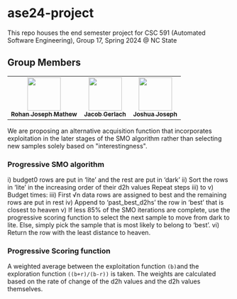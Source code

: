 # ase24-project
This repo houses the end semester project for CSC 591 (Automated Software Engineering), Group 17, Spring 2024 @ NC State

## Group Members
<table>
  <tr>
    <td align="center"><a href="https://github.com/ron-matt163"><img src="https://avatars.githubusercontent.com/u/56034964?v=4" width="75px;" alt=""/><br /><sub><b>Rohan Joseph Mathew</b></sub></a><br /></td>
    <td align="center"><a href="https://github.com/jwgerlach00"><img src="https://avatars.githubusercontent.com/u/57069011?v=4" width="75px;" alt=""/><br /><sub><b>Jacob Gerlach</b></sub></a><br /></td>
    <td align="center"><a href="https://github.com/tackyunicorn"><img src="https://avatars.githubusercontent.com/u/26558907?v=4" width="75px;" alt=""/><br /><sub><b>Joshua Joseph</b></sub></a></td>
  </tr>
</table>

We are proposing an alternative acquisition function that incorporates exploitation in the later stages of the SMO
algorithm rather than selecting new samples solely based on "interestingness".

### Progressive SMO algorithm
i) budget0 rows are put in ‘lite’ and the rest are put in ‘dark’
ii) Sort the rows in ‘lite’ in the increasing order of their d2h values
Repeat steps iii) to v) Budget times:
iii) First √n data rows are assigned to best and the remaining rows are put in rest
iv) Append to ‘past_best_d2hs’ the row in ‘best’ that is closest to heaven
v) If less 85% of the SMO iterations are complete, use the progressive scoring function to select the next sample to move from dark to lite. Else, simply pick the sample that is most likely to belong to ‘best’. 
vi) Return the row with the least distance to heaven.

### Progressive Scoring function
A weighted average between the exploitation function `(b)`and the exploration function `((b+r)/(b-r))` is taken. The weights are calculated based on the rate of change of the d2h values and the d2h values themselves.
